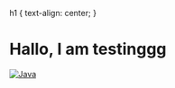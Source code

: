 h1 {
    text-align: center;
}

<h1>Hallo, I am testinggg</h1>

[![Java](https://img.shields.io/badge/java-black?style=for-the-badge&logo=openjdk)](https://github.com/itschesterlk)